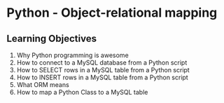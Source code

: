 # Python - Object-relational mapping

## Learning Objectives
  1. Why Python programming is awesome
  2. How to connect to a MySQL database from a Python script
  3. How to SELECT rows in a MySQL table from a Python script
  4. How to INSERT rows in a MySQL table from a Python script
  5. What ORM means
  6. How to map a Python Class to a MySQL table 